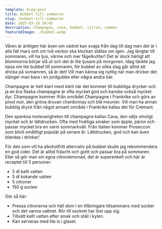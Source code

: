 ```yaml
---
template: blog-post
title: Bubbel till sommaren
slug: /bubbel-till-sommaren
date: 2025-03-18 10:45
description: Champagne, cava, bubbel, citron, sommar
featuredImage: ./bubbel.webp
---
```

Våren är äntligen här även om vädret kan svajja från dag till dag men det är i alla fall mars och om två veckor ska klockan ställas om igen. Jag längtar till sommaren, vill ha ljus, värme och mer fågelkvitter! Det är dock härligt att blommorna börjar slå ut och det är lite ljusare på morgonen. Idag tänkte jag tipsa om lite bubbel till sommaren, för bubbel av olika slag går alltid att dricka på somamren, så är det! Vill man känna sig nyttig när man dricker det slänger man bara i en jordgubbe eller några andra bär.

Champagne är helt klart mest känt när det kommer till bubbliga drycker och ja en bra flaska champagne är ofta mycket god och kanske också mycket dyr. Champagne kommer ifrån området Champagne i Frankrike och görs av pinot noir, den gröna druvan chardonnay och blå meunier. Vill man ha annan bubblig dryck från något annant område i Frankrike kallas det för Crémant. 

Den spanksa motsvarigheten till champagne kallas Cava, den säljs otroligt mycket och är lättdrucken. Ofta med fruktiga smaker som äpple, päron och passar mycket bra en varm sommarkväll. Från Italien kommer Proseccon som blivit omåttligt populär på senare år. Lättdrucken, god och kan även blandas i drinkar!

För den som vill ha alkoholfritt alternativ på bubbel skulle jag rekommendera en god cider. Det är alltid fräscht och gottt och passar bra på sommaren. Eller så gör man sin egna citronlemonad, det är superenkelt och här är receptet till 5 personer:

- 5 dl kallt vatten
- 5 dl kokande vatten
- 5 citroner
- 150 g socker

Gör så här:
- Pressa citronerna och häll dom i en tillbringare tillsammans med socker och det varma vattnet. Rör till sockret har löst upp sig. 
- Tillsätt kallt vatten efter smak och ställ i kylen. 
- Kan serveras med lite is i glaset.